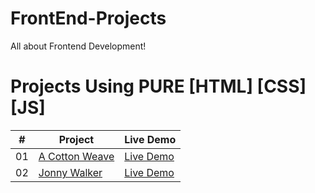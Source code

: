 # FrontEnd-Projects
All about Frontend Development!
# Projects Using PURE [HTML] [CSS] [JS]


|  #  | Project                                                                                                                     | Live Demo                                                                         |
| :-: | --------------------------------------------------------------------------------------------------------------------------- | --------------------------------------------------------------------------------- |
| 01  | [A Cotton Weave](https://github.com/VrushaliUphade/HTML-CSS-Projects/tree/main/A%20Cotton%20Weave_9)                           | [Live Demo](https://vrushaliuphade.github.io/HTML-CSS-Projects/A%20Cotton%20Weave_9/)               |
| 02  | [Jonny Walker](https://github.com/VrushaliUphade/HTML-CSS-Projects/tree/main/Johny%20walker_10)                           | [Live Demo](https://vrushaliuphade.github.io/HTML-CSS-Projects/Johny%20walker_10/)               |
